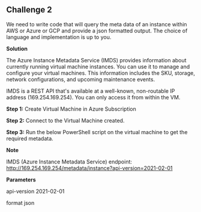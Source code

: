 ## Challenge 2

We need to write code that will query the meta data of an instance within AWS or Azure or GCP
and provide a json formatted output.
The choice of language and implementation is up to you.


**Solution**

The Azure Instance Metadata Service (IMDS) provides information about currently running virtual machine instances. You can use it to manage and configure your virtual machines. This information includes the SKU, storage, network configurations, and upcoming maintenance events.

IMDS is a REST API that's available at a well-known, non-routable IP address (169.254.169.254). You can only access it from within the VM.



**Step 1:** Create Virtual Machine in Azure Subscription

**Step 2:** Connect to the Virtual Machine created.

**Step 3:** Run the below PowerShell script on the virtual machine to get the required metadata.



**Note**

IMDS (Azure Instance Metadata Service) endpoint:
http://169.254.169.254/metadata/instance?api-version=2021-02-01

**Parameters**

api-version	   2021-02-01

format	json
